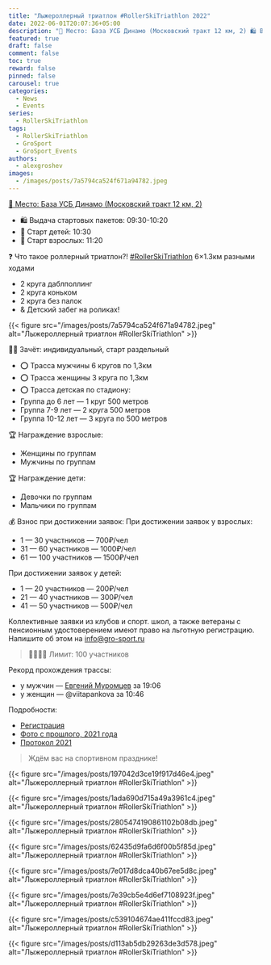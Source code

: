 ```yaml
---
title: "Лыжероллерный триатлон #RollerSkiTriathlon 2022"
date: 2022-06-01T20:07:36+05:00
description: "📍 Место: База УСБ Динамо (Московский тракт 12 км, 2) 🛍 Выдача стартовых пакетов: 09:30-10:20 🏁 Старт детей: 10:30 🏁 Старт взрослых: 11:20 ❓ Что такое роллерный триатлон?! #RollerSkiTriathlon 6×1.3км разными ходами: 2 круга даблполлинг, 2 круга коньком, 2 круга без палок; + Детский забег на роликах! 🧍🏻 Зачёт: индивидуальный, старт раздельный ⭕ Трасса мужчины 6 кругов по 1,3км ⭕ Трасса женщины 3 круга по 1,3км ⭕ Трасса детская по стадиону: Группа до 6 лет — 1 круг 500 метров; Группа 7-9 лет — 2 круга 500 метров;…"
featured: true
draft: false
comment: false
toc: true
reward: false
pinned: false
carousel: true
categories:
  - News
  - Events
series:
  - RollerSkiTriathlon
tags:
  - RollerSkiTriathlon
  - GroSport
  - GroSport_Events
authors:
  - alexgroshev
images:
  - /images/posts/7a5794ca524f671a94782.jpeg
---
```

[📍 Место: База УСБ Динамо (Московский тракт 12 км, 2)](https://yandex.ru/maps/-/CCUFbKRI2C)

- 🛍 Выдача стартовых пакетов: 09:30-10:20
- 🏁 Старт детей: 10:30
- 🏁 Старт взрослых: 11:20
<!--more-->
❓ Что такое роллерный триатлон?!
[#RollerSkiTriathlon](https://vk.com/feed?q=%23RollerSkiTriathlon&section=search) 6×1.3км разными ходами

- 2 круга даблполлинг
- 2 круга коньком
- 2 круга без палок
- & Детский забег на роликах!

{{< figure src="/images/posts/7a5794ca524f671a94782.jpeg" alt="Лыжероллерный триатлон #RollerSkiTriathlon" >}}

🧍🏻 Зачёт: индивидуальный, старт раздельный

- ⭕ Трасса мужчины 6 кругов по 1,3км
- ⭕ Трасса женщины 3 круга по 1,3км
- ⭕ Трасса детская по стадиону:
- Группа до 6 лет — 1 круг 500 метров
- Группа 7-9 лет — 2 круга 500 метров
- Группа 10-12 лет — 3 круга по 500 метров

🏆 Награждение взрослые:

- Женщины по группам
- Мужчины по группам

🏆 Награждение дети:

- Девочки по группам
- Мальчики по группам

💰 Взнос при достижении заявок:
При достижении заявок у взрослых:

- 1 — 30 участников — 700₽/чел
- 31 — 60 участников — 1000₽/чел
- 61 — 100 участников — 1500₽/чел

При достижении заявок у детей:

- 1 — 20 участников — 200₽/чел
- 21 — 40 участников — 300₽/чел
- 41 — 50 участников — 500₽/чел

Коллективные заявки из клубов и спорт. школ, а также ветераны с пенсионным удостоверением имеют право на льготную регистрацию. Напишите об этом на info@gro-sport.ru

> 👨‍👩‍👧‍👦 Лимит: 100 участников

Рекорд прохождения трассы:

- у мужчин — [Евгений Муромцев](https://vk.com/id30289147) за 19:06
- у женщин — @viitapankova за 10:46

Подробности:

- [Регистрация](https://gro-sport.ru/roller-ski-triathlon)
- [Фото с прошлого, 2021 года](https://vk.com/album-102571335_280104099)
- [Протокол 2021](https://myfinish.info/online.php?evid=3559)

> Ждём вас на спортивном празднике!

{{< figure src="/images/posts/197042d3ce19f917d46e4.jpeg" alt="Лыжероллерный триатлон #RollerSkiTriathlon" >}}

{{< figure src="/images/posts/1ada690d715a49a3961c4.jpeg" alt="Лыжероллерный триатлон #RollerSkiTriathlon" >}}

{{< figure src="/images/posts/2805474190861102b08db.jpeg" alt="Лыжероллерный триатлон #RollerSkiTriathlon" >}}

{{< figure src="/images/posts/62435d9fa6d6f00b5f85d.jpeg" alt="Лыжероллерный триатлон #RollerSkiTriathlon" >}}

{{< figure src="/images/posts/7e017d8dca40b67ee5d8c.jpeg" alt="Лыжероллерный триатлон #RollerSkiTriathlon" >}}

{{< figure src="/images/posts/7e39cb5e4d6ef7108923f.jpeg" alt="Лыжероллерный триатлон #RollerSkiTriathlon" >}}

{{< figure src="/images/posts/c539104674ae411fccd83.jpeg" alt="Лыжероллерный триатлон #RollerSkiTriathlon" >}}

{{< figure src="/images/posts/d113ab5db29263de3d578.jpeg" alt="Лыжероллерный триатлон #RollerSkiTriathlon" >}}
